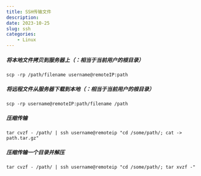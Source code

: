 ```yaml
---
title: SSH传输文件
description: 
date: 2023-10-25
slug: ssh
categories:
    - Linux
---
```


##### 将本地文件拷贝到服务器上（：相当于当前用户的根目录）
```
scp -rp /path/filename username@remoteIP:path 
```

##### 将远程文件从服务器下载到本地（：相当于当前用户的根目录）
```
scp -rp username@remoteIP:path/filename /path 
```

##### 压缩传输
```
tar cvzf - /path/ | ssh username@remoteip "cd /some/path/; cat -> path.tar.gz" 
```
##### 压缩传输一个目录并解压
```
tar cvzf - /path/ | ssh username@remoteip "cd /some/path/; tar xvzf -" 
```
